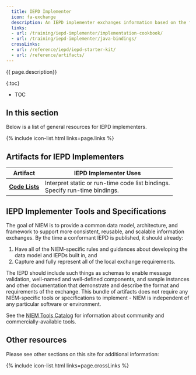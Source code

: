 ```yaml
---
  title: IEPD Implementer
  icon: fa-exchange
  description: An IEPD implementer exchanges information based on the format, rules, and guidance provided by an existing IEPD specification.
  links:
  - url: /training/iepd-implementer/implementation-cookbook/
  - url: /training/iepd-implementer/java-bindings/
  crossLinks:
  - url: /reference/iepd/iepd-starter-kit/
  - url: /reference/artifacts/
---
```


{{ page.description}}

{:toc}
- TOC

## In this section

Below is a list of general resources for IEPD implementers.

{% include icon-list.html links=page.links %}

## Artifacts for IEPD Implementers

| Artifact | IEPD Implementer Uses |
| -------- | --------------------- |
| **[Code Lists](../../reference/artifacts/code-lists)** | Interpret static or run-time code list bindings.<br>Specify run-time bindings. |

## IEPD Implementer Tools and Specifications

The goal of NIEM is to provide a common data model, architecture, and framework to support more consistent, reusable, and scalable information exchanges.  By the time a conformant IEPD is published, it should already:

1. Have all of the NIEM-specific rules and guidances about developing the data model and IEPDs built in, and
2. Capture and fully represent all of the local exchange requirements.

The IEPD should include such things as schemas to enable message validation, well-named and well-defined components, and sample instances and other documentation that demonstrate and describe the format and requirements of the exchange.  This bundle of artifacts does not require any NIEM-specific tools or specifications to implement - NIEM is independent of any particular software or environment.

See the [NIEM Tools Catalog](https://www.niem.gov/tools-catalog) for information about community and commercially-available tools.

## Other resources

Please see other sections on this site for additional information:

{% include icon-list.html links=page.crossLinks %}
